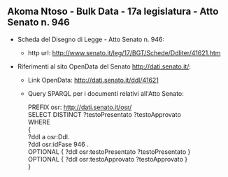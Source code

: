 ## Akoma Ntoso - Bulk Data - 17a legislatura - Atto Senato n. 946 ##

* Scheda del Disegno di Legge - Atto Senato n. 946:
	* http url: http://www.senato.it/leg/17/BGT/Schede/Ddliter/41621.htm

* Riferimenti al sito OpenData del Senato http://dati.senato.it/:
	* Link OpenData: http://dati.senato.it/ddl/41621
	* Query SPARQL per i documenti relativi all'Atto Senato:

        PREFIX osr: <http://dati.senato.it/osr/>  
		SELECT DISTINCT ?testoPresentato ?testoApprovato  
		WHERE  
		{  
		    ?ddl a osr:Ddl.  
		    ?ddl osr:idFase 946 .  
		    OPTIONAL { ?ddl osr:testoPresentato ?testoPresentato }  
		    OPTIONAL { ?ddl osr:testoApprovato ?testoApprovato }  
		}
		